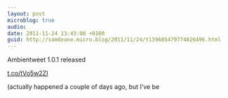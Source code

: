 ```yaml
---
layout: post
microblog: true
audio: 
date: 2011-11-24 13:43:08 +0100
guid: http://samdeane.micro.blog/2011/11/24/t139685479774826496.html
---
```

Ambientweet 1.0.1 released

[t.co/tVo5w2ZI](http://t.co/tVo5w2ZI) 

(actually happened a couple of days ago, but I’ve be
